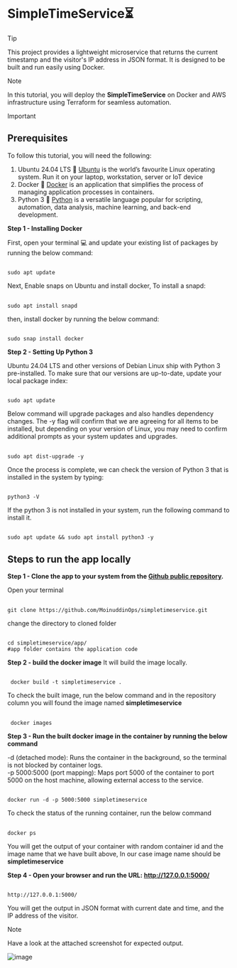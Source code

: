 # SimpleTimeService⏳

> [!TIP]                                                    
> This project provides a lightweight microservice that returns the current timestamp and the visitor's IP address in JSON format. It is designed to be built and run easily using Docker.
                                                                                                                                                                                   
> [!NOTE]
>In this tutorial, you will deploy the **SimpleTimeService** on Docker and AWS infrastructure using Terraform for seamless automation.

> [!IMPORTANT]
> ## **Prerequisites**          
To follow this tutorial, you will need the following:
1. Ubuntu 24.04 LTS 🐧 [Ubuntu](https://ubuntu.com/download) is the world’s favourite Linux operating system. Run it on your laptop, workstation, server or IoT device
2. Docker 🐳 [Docker](https://www.docker.com/) is an application that simplifies the process of managing application processes in containers.
3. Python 3 🐍 [Python](https://www.python.org/) is a versatile language popular for scripting, automation, data analysis, machine learning, and back-end development.

**Step 1 - Installing Docker**           

First, open your terminal 💻 and update your existing list of packages by running the below command:                 
##
    sudo apt update
Next, Enable snaps on Ubuntu and install docker, To install a snapd:                                                 
##
    sudo apt install snapd                                                                                 
then, install docker by running the below command:                               
##
    sudo snap install docker

**Step 2 - Setting Up Python 3**                                                                             

Ubuntu 24.04 LTS and other versions of Debian Linux ship with Python 3 pre-installed. To make sure that our versions are up-to-date, update your local package index:
##
    sudo apt update

Below command will upgrade packages and also handles dependency changes. The -y flag will confirm that we are agreeing for all items to be installed, but depending on your version of Linux, you may need to confirm additional prompts as your system updates and upgrades.
##
    sudo apt dist-upgrade -y

Once the process is complete, we can check the version of Python 3 that is installed in the system by typing:
##
    python3 -V

If the python 3 is not installed in your system, run the following command to install it.
##
    sudo apt update && sudo apt install python3 -y


## Steps to run the app locally
**Step 1 - Clone the app to your system from the [Github public repository](https://github.com/MoinuddinOps/simpletimeservice.git).**                                                    

Open your terminal                                 
##
    git clone https://github.com/MoinuddinOps/simpletimeservice.git

change the directory to cloned folder
##
    cd simpletimeservice/app/                                                           #app folder contains the application code

**Step 2 - build the docker image**
It will build the image locally.
##
     docker build -t simpletimeservice .

To check the built image, run the below command and in the repository column you will found the image named **simpletimeservice**
##
     docker images

**Step 3 - Run the built docker image in the container by running the below command**   

-d (detached mode): Runs the container in the background, so the terminal is not blocked by container logs.                                                         
-p 5000:5000 (port mapping): Maps port 5000 of the container to port 5000 on the host machine, allowing external access to the service.                                                   

##
    docker run -d -p 5000:5000 simpletimeservice

To check the status of the running container, run the below command                                                                        
##
    docker ps
You will get the output of your container with random container id and the image name that we have built above, In our case image name should be **simpletimeservice**

**Step 4 - Open your browser and run the URL: http://127.0.0.1:5000/**
##
    http://127.0.0.1:5000/                                                                                
You will get the output in JSON format with current date and time, and the IP address of the visitor.                                                                                 

> [!NOTE]
> Have a look at the attached screenshot for expected output.

![image](https://github.com/user-attachments/assets/05cc1906-46c7-46d3-a904-56f419a7270a)











